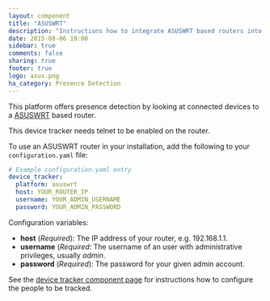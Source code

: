 ```yaml
---
layout: component
title: "ASUSWRT"
description: "Instructions how to integrate ASUSWRT based routers into Home Assistant."
date: 2015-08-06 19:00
sidebar: true
comments: false
sharing: true
footer: true
logo: asus.png
ha_category: Presence Detection
---
```



This platform offers presence detection by looking at connected devices to a [ASUSWRT](http://event.asus.com/2013/nw/ASUSWRT/) based router.

<p class='note warning'>
This device tracker needs telnet to be enabled on the router.
</p>

To use an ASUSWRT router in your installation, add the following to your `configuration.yaml` file:

```yaml
# Example configuration.yaml entry
device_tracker:
  platform: asuswrt
  host: YOUR_ROUTER_IP
  username: YOUR_ADMIN_USERNAME
  password: YOUR_ADMIN_PASSWORD
```

Configuration variables:

- **host** (*Required*): The IP address of your router, e.g. 192.168.1.1.
- **username** (*Required*: The username of an user with administrative privileges, usually *admin*.
- **password** (*Required*): The password for your given admin account.

See the [device tracker component page](/components/device_tracker/) for instructions how to configure the people to be tracked.
